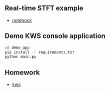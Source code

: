## Real-time STFT example
* [notebook](./spectrogram.ipynb)

## Demo KWS console application
```bash
cd demo_app
pip install -r requirements.txt
python main.py
```

## Homework
* [kws](./kws)